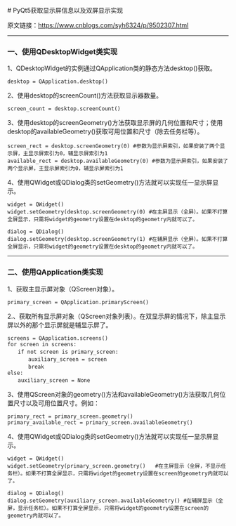 ﻿﻿﻿﻿﻿﻿﻿# PyQt5获取显示屏信息以及双屏显示实现原文链接：https://www.cnblogs.com/syh6324/p/9502307.html---### 一、使用QDesktopWidget类实现1、QDesktopWidget的实例通过QApplication类的静态方法desktop()获取。```desktop = QApplication.desktop()```2、使用desktop的screenCount()方法获取显示器数量。```screen_count = desktop.screenCount()```3、使用desktop的screenGeometry()方法获取显示屏的几何位置和尺寸；使用desktop的availableGeometry()获取可用位置和尺寸（除去任务栏等）。```screen_rect = desktop.screenGeometry(0) #参数为显示屏索引，如果安装了两个显示屏，主显示屏索引为0，辅显示屏索引为1available_rect = desktop.availableGeometry(0) #参数为显示屏索引，如果安装了两个显示屏，主显示屏索引为0，辅显示屏索引为1```4、使用QWidget或QDialog类的setGeometry()方法就可以实现任一显示屏显示。```widget = QWidget()widget.setGeometry(desktop.screenGeometry(0) #在主屏显示（全屏）。如果不打算全屏显示，只需将widget的geometry设置在desktop的geometry内就可以了。dialog = QDialog()dialog.setGeometry(desktop.screenGeometry(1) #在辅屏显示（全屏）。如果不打算全屏显示，只需将widget的geometry设置在desktop的geometry内就可以了。```---### 二、使用QApplication类实现1、获取主显示屏对象（QScreen对象）。```primary_screen = QApplication.primaryScreen()```2.、获取所有显示屏对象（QScreen对象列表）。在双显示屏的情况下，除主显示屏以外的那个显示屏就是辅显示屏了。```screens = QApplication.screens()for screen in screens:　　if not screen is primary_screen:　　　　auxiliary_screen = screen　　　　breakelse:　　auxiliary_screen = None```3、使用QScreen对象的geometry()方法和availableGeometry()方法获取几何位置尺寸以及可用位置尺寸。例如：```primary_rect = primary_screen.geometry()primary_available_rect = primary_screen.availableGeometry()```4、使用QWidget或QDialog类的setGeometry()方法就可以实现任一显示屏显示。```widget = QWidget()widget.setGeometry(primary_screen.geometry()   #在主屏显示（全屏，不显示任务栏）。如果不打算全屏显示，只需将widget的geometry设置在screen的geometry内就可以了。     dialog = QDialog()dialog.setGeometry(auxiliary_screen.availableGeometry() #在辅屏显示（全屏，显示任务栏）。如果不打算全屏显示，只需将widget的geometry设置在screen的geometry内就可以了。```